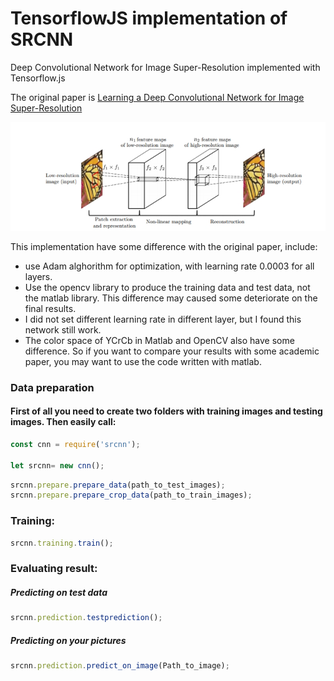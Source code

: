 # TensorflowJS implementation of SRCNN
Deep Convolutional Network for Image Super-Resolution implemented with Tensorflow.js

The original paper is [Learning a Deep Convolutional Network for Image Super-Resolution](https://arxiv.org/abs/1501.00092)
<p align="center">
  <img src="https://github.com/BadMachine/SRCNN-tfjs/blob/master/additional/arch.jpg" width="800"/>
</p>

This implementation have some difference with the original paper, include:

* use Adam alghorithm for optimization, with learning rate 0.0003 for all layers.
* Use the opencv library to produce the training data and test data, not the matlab library. This difference may caused some deteriorate on the final results.
* I did not set different learning rate in different layer, but I found this network still work.
* The color space of YCrCb in Matlab and OpenCV also have some difference. So if you want to compare your results with some academic paper, you may want to use the code written with matlab.



### Data preparation
#### First of all you need to create two folders with training images and testing images. Then easily call:
```js
const cnn = require('srcnn');

let srcnn= new cnn();
```
```js
srcnn.prepare.prepare_data(path_to_test_images);
srcnn.prepare.prepare_crop_data(path_to_train_images);

```

### Training:
```js
srcnn.training.train(); 
```


### Evaluating result:

##### Predicting on test data

```js
srcnn.prediction.testprediction();
```

##### Predicting on your pictures
```js
srcnn.prediction.predict_on_image(Path_to_image);
```
